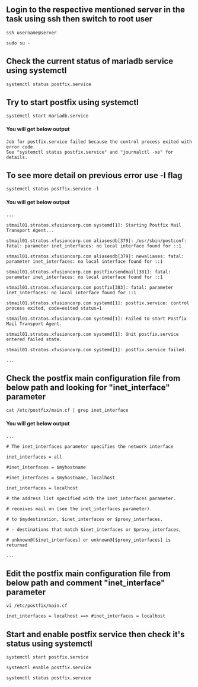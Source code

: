 ## Login to the respective mentioned server in the task using ssh then switch to root user

```
ssh username@server

sudo su -
```

## Check the current status of mariadb service using systemctl

```
systemctl status postfix.service
```

## Try to start postfix using systemctl


```
systemctl start mariadb.service
```

#### You will get below output

```
Job for postfix.service failed because the control process exited with error code.
See "systemctl status postfix.service" and "journalctl -xe" for details.
```

## To see more detail on previous error use -l flag

```
systemctl status postfix.service -l
```

#### You will get below output

```
...

stmail01.stratos.xfusioncorp.com systemd[1]: Starting Postfix Mail Transport Agent...

stmail01.stratos.xfusioncorp.com aliasesdb[379]: /usr/sbin/postconf: fatal: parameter inet_interfaces: no local interface found for ::1

stmail01.stratos.xfusioncorp.com aliasesdb[379]: newaliases: fatal: parameter inet_interfaces: no local interface found for ::1

stmail01.stratos.xfusioncorp.com postfix/sendmail[381]: fatal: parameter inet_interfaces: no local interface found for ::1

stmail01.stratos.xfusioncorp.com postfix[383]: fatal: parameter inet_interfaces: no local interface found for ::1

stmail01.stratos.xfusioncorp.com systemd[1]: postfix.service: control process exited, code=exited status=1

stmail01.stratos.xfusioncorp.com systemd[1]: Failed to start Postfix Mail Transport Agent.

stmail01.stratos.xfusioncorp.com systemd[1]: Unit postfix.service entered failed state.

stmail01.stratos.xfusioncorp.com systemd[1]: postfix.service failed.

...

```

## Check the postfix main configuration file from below path and looking for "inet_interface" parameter

```
cat /etc/postfix/main.cf | grep inet_interface

```


#### You will get below output

```
...

# The inet_interfaces parameter specifies the network interface

inet_interfaces = all

#inet_interfaces = $myhostname

#inet_interfaces = $myhostname, localhost

inet_interfaces = localhost

# the address list specified with the inet_interfaces parameter.

# receives mail on (see the inet_interfaces parameter).

# to $mydestination, $inet_interfaces or $proxy_interfaces.

# - destinations that match $inet_interfaces or $proxy_interfaces,

# unknown@[$inet_interfaces] or unknown@[$proxy_interfaces] is returned

...

```

## Edit the postfix main configuration file from below path and comment "inet_interface" parameter


```
vi /etc/postfix/main.cf
```

```
inet_interfaces = localhost ==> #inet_interfaces = localhost
```

## Start and enable postfix service then check it's status using systemctl

```
systemctl start postfix.service

systemctl enable postfix.service

systemctl status postfix.service

```


